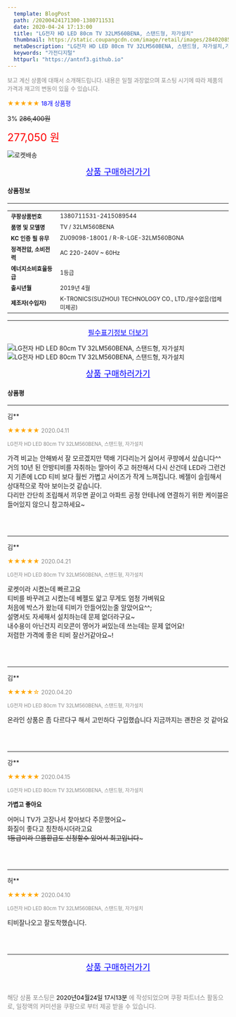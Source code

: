 ```yaml
---
  template: BlogPost
  path: /20200424171300-1380711531
  date: 2020-04-24 17:13:00
  title: "LG전자 HD LED 80cm TV 32LM560BENA, 스탠드형, 자가설치"
  thumbnail: https://static.coupangcdn.com/image/retail/images/284020852185072-0261c79d-79cb-4b8e-a3a5-75e5dc1869cb.jpg
  metaDescription: "LG전자 HD LED 80cm TV 32LM560BENA, 스탠드형, 자가설치,가전디지털"
  keywords: "가전디지털"
  httpurl: "https://antnf3.github.io"
---
```

  
<span style="color: #888;font-size:0.8rem">보고 계신 상품에 대해서 소개해드립니다.
내용은 일절 과장없으며 포스팅 시기에 따라 제품의 가격과 재고의 변동이 있을 수 있습니다.</span>
  
<span style="color: orange;">★★★★★</span> <span style="color: blue;font-size: 0.85rem;">18개 상품평</span>

<span style="font-size: 0.9rem">3%</span> <span style="font-size: 0.9rem">~~286,400원~~</span>

<span style="color: red;font-size: 1.5rem;">277,050 원</span>

![로켓배송](https://postfiles.pstatic.net/MjAyMDA0MTBfMjcz/MDAxNTg2NDQ1OTAwMDc5.1T-Iy6-X12_V8iyof2OtSqUCu6urPUUOnjG41kbMy_kg.c1eqxaGayJ1XX0TGV24QXbZg9dvQ9C_dYZx39G_Z7Wog.PNG.cigshop2/rocket_logo.png?type=w773)

<p align="center"><a href="http://me2.do/GomULAjL" style="font-size: 1.2rem; color: blue;">상품 구매하러가기</a></p>

#### 상품정보

---

|                  |                       |
| ---------------- | --------------------- |
| **<span style="font-size:0.8rem;">쿠팡상품번호</span>** | <span style="font-size:0.8rem;">1380711531-2415089544</span> |
| **<span style="font-size:0.8rem;">품명 및 모델명</span>**    | <span style="font-size:0.8rem;">TV / 32LM560BENA</span>        |
| **<span style="font-size:0.8rem;">KC 인증 필 유무</span>**    | <span style="font-size:0.8rem;">ZU09098-18001 / R-R-LGE-32LM560BGNA</span>        |
| **<span style="font-size:0.8rem;">정격전압, 소비전력</span>**    | <span style="font-size:0.8rem;">AC 220-240V ~ 60Hz</span>        |
| **<span style="font-size:0.8rem;">에너지소비효율등급</span>**    | <span style="font-size:0.8rem;">1등급</span>        |
| **<span style="font-size:0.8rem;">출시년월</span>**    | <span style="font-size:0.8rem;">2019년 4월</span>        |
| **<span style="font-size:0.8rem;">제조자(수입자)</span>**    | <span style="font-size:0.8rem;">K-TRONICS(SUZHOU) TECHNOLOGY CO., LTD./알수없음(업체미제공)</span>        |






---

<p align="center"><a href="http://me2.do/GomULAjL" style="font-size: 1rem; color: blue;">필수표기정보 더보기</a></p>

![LG전자 HD LED 80cm TV 32LM560BENA, 스탠드형, 자가설치](http://thumbnail6.coupangcdn.com/thumbnails/remote/q89/image/retail/images/283930836528702-bb4d8076-fe76-444e-9c7b-2f03a5584ada.jpg)
![LG전자 HD LED 80cm TV 32LM560BENA, 스탠드형, 자가설치](http://thumbnail8.coupangcdn.com/thumbnails/remote/q89/image/retail/images/2020/03/23/15/4/b7400b12-a795-4625-9a3d-30523e519ec3.jpg)

<p align="center"><a href="http://me2.do/GomULAjL" style="font-size: 1.2rem; color: blue;">상품 구매하러가기</a></p>

#### 상품평
  
---
  
김**
    
<span style="color: orange;">★★★★★</span> <span style="font-size:0.8rem;color: #888;">2020.04.11</span>
    
<span style="color: #888;font-size:0.7rem">LG전자 HD LED 80cm TV 32LM560BENA, 스탠드형, 자가설치</span>
    

    
<span style="font-size: 0.9rem;">가격 비교는 안해봐서 잘 모르겠지만 택배 기다리는거 싫어서 쿠팡에서 샀습니다^^<br/>거의 10년 된 안방티비를 자취하는 딸아이 주고 허잔해서 다시 산건데 LED라 그런건지 기존에 LCD 티비 보다 훨씬 가볍고 사이즈가 작게 느껴집니다. 베젤이 슬림해서 상대적으로 작아 보이는것 같습니다.<br/>다리만 간단히 조립해서 끼우면 끝이고 아파트 공청 안테나에 연결하기 위한 케이블은 들어있지 않으니 참고하세요~</span>
    
<br>
<br>

---
  
김**
    
<span style="color: orange;">★★★★★</span> <span style="font-size:0.8rem;color: #888;">2020.04.21</span>
    
<span style="color: #888;font-size:0.7rem">LG전자 HD LED 80cm TV 32LM560BENA, 스탠드형, 자가설치</span>
    

    
<span style="font-size: 0.9rem;">로켓이라 시켰는데 빠르고요<br/>티비를 바꾸려고 시켰는데 베젤도 얇고 무게도 엄청 가벼워요<br/>처음에 박스가 왔는데 티비가 안들어있는줄 알았어요^^;<br/>설명서도 자세해서 설치하는데 문제 없더라구요~<br/>내수용이 아닌건지 리모콘이 영어가 써있는데 쓰는데는 문제 없어요!<br/>저렴한 가격에 좋은 티비 잘산거같아요~!</span>
    
<br>
<br>

---
  
김**
    
<span style="color: orange;">★★★★☆</span> <span style="font-size:0.8rem;color: #888;">2020.04.20</span>
    
<span style="color: #888;font-size:0.7rem">LG전자 HD LED 80cm TV 32LM560BENA, 스탠드형, 자가설치</span>
    

    
<span style="font-size: 0.9rem;">온라인 상품은 좀 다르다구 해서 고민하다 구입했습니다 지금까지는 괜찬은 것 같아요</span>
    
<br>
<br>

---
  
강**
    
<span style="color: orange;">★★★★★</span> <span style="font-size:0.8rem;color: #888;">2020.04.15</span>
    
<span style="color: #888;font-size:0.7rem">LG전자 HD LED 80cm TV 32LM560BENA, 스탠드형, 자가설치</span>
    
<span style="font-size:0.85rem">**가볍고 좋아요**</span>
    
<span style="font-size: 0.9rem;">어머니 TV가 고장나서 찾아보다 주문했어요~<br/>화질이 좋다고 칭찬하시더라고요~~<br/>1등급이라 으뜸환급도 신청할수 있어서 최고입니다~~~</span>
    
<br>
<br>

---
  
허**
    
<span style="color: orange;">★★★★★</span> <span style="font-size:0.8rem;color: #888;">2020.04.10</span>
    
<span style="color: #888;font-size:0.7rem">LG전자 HD LED 80cm TV 32LM560BENA, 스탠드형, 자가설치</span>
    

    
<span style="font-size: 0.9rem;">티비잘나오고 잘도착했습니다.</span>
    
<br>
<br>


  
---
  
<p align="center"><a href="http://me2.do/GomULAjL" style="font-size: 1.2rem; color: blue;">상품 구매하러가기</a></p>
  
<br>
  
<span style="font-size: 0.85rem; color: #888;">해당 상품 포스팅은 <span style="color: #000;"> 2020년04월24일 17시13분 </span> 에 작성되었으며 쿠팡 파트너스 활동으로, 일정액의 커미션을 쿠팡으로 부터 제공 받을 수 있습니다.</span>